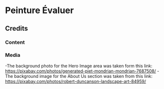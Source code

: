 # Peinture Évaluer

## Credits

### Content

### Media

-The background photo for the Hero Image area was taken form this link: https://pixabay.com/photos/generated-piet-mondrian-mondrian-7687508/
-The background image for the About Us section was taken from this link: https://pixabay.com/photos/robert-duncanson-landscape-art-84959/